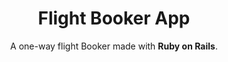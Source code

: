 ---
title: Flight Booker App
subtitle: A one-way flight Booker made with <b>Ruby on Rails</b>.
bullet_points: 
  - Implemented a <b>PostgreSQL</b> database.
  - Used <b>Heroku Scheduler</b> with two <b>rake</b> tasks to continuously update flights in the database.
  - Utilized <b>Rails ActionMailer</b> to send confirmation emails after successfully booking a flight.
featured_image: flightbooker-new.png
accent_color: '#4caf50'
gallery_images:
  - flightbooker-new.png
  - flightbooker-book.png
  - flightbooker-success.png
  - flightbooker-email.png
github_link: https://github.com/berubenic/odin-flight-booker
---